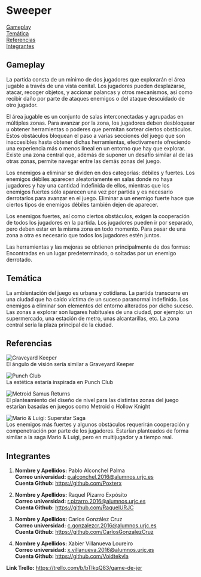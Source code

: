 # Sweeper

[Gameplay](#gameplay)  
[Temática](#tematica)  
[Referencias](#referencias)  
[Integrantes](#integrantes)  

## Gameplay
La partida consta de un mínimo de dos jugadores que explorarán el área jugable a través de una vista cenital. Los jugadores pueden desplazarse, atacar, recoger objetos, y accionar palancas y otros mecanismos, así como recibir daño por parte de ataques enemigos o del ataque descuidado de otro jugador.

El área jugable es un conjunto de salas interconectadas y agrupadas en múltiples zonas. Para avanzar por la zona, los jugadores deben desbloquear u obtener herramientas o poderes que permitan sortear ciertos obstáculos. Estos obstáculos bloquean el paso a varias secciones del juego que son inaccesibles hasta obtener dichas herramientas, efectivamente ofreciendo una experiencia más o menos lineal en un entorno que hay que explorar. Existe una zona central que, además de suponer un desafío similar al de las otras zonas, permite navegar entre las demás zonas del juego.

Los enemigos a eliminar se dividen en dos categorías: débiles y fuertes. Los enemigos débiles aparecen aleatoriamente en salas donde no haya jugadores y hay una cantidad indefinida de ellos, mientras que los enemigos fuertes sólo aparecen una vez por partida y es necesario derrotarlos para avanzar en el juego. Eliminar a un enemigo fuerte hace que ciertos tipos de enemigos débiles también dejen de aparecer.

Los enemigos fuertes, así como ciertos obstáculos, exigen la cooperación de todos los jugadores en la partida. Los jugadores pueden ir por separado, pero deben estar en la misma zona en todo momento. Para pasar de una zona a otra es necesario que todos los jugadores estén juntos.

Las herramientas y las mejoras se obtienen principalmente de dos formas: Encontradas en un lugar predeterminado, o soltadas por un enemigo derrotado.

## Temática

La ambientación del juego es urbana y cotidiana. La partida transcurre en una ciudad que ha caído víctima de un suceso paranormal indefinido. Los enemigos a eliminar son elementos del entorno alterados por dicho suceso. Las zonas a explorar son lugares habituales de una ciudad, por ejemplo: un supermercado, una estación de metro, unas alcantarillas, etc. La zona central sería la plaza principal de la ciudad.

## Referencias
![Graveyard Keeper](https://guides.gamepressure.com/graveyard-keeper/gfx/word/436349125.jpg "Graveyard Keeper")  
El ángulo de visión sería similar a Graveyard Keeper  

![Punch Club](https://images.g2a.com/newlayout/470x470/1x1x0/c5e9522e979b/5912e6bcae653aba4e0db542 "Punch Club")  
La estética estaría inspirada en Punch Club  

![Metroid Samus Returns](https://vignette.wikia.nocookie.net/metroid/images/1/15/Metroid_Samus_Returns_area_2_map.png "Metroid Samus Returns")  
El planteamiento del diseño de nivel para las distintas zonas del juego estarían basadas en juegos como Metroid o Hollow Knight  

![Mario & Luigi: Superstar Saga](https://i.ytimg.com/vi/FyB2U2lIaLI/hqdefault.jpg "Mario & Luigi: Superstar Saga")  
Los enemigos más fuertes y algunos obstáculos requerirán cooperación y compenetración por parte de los jugadores. Estarían planteados de forma similar a la saga Mario & Luigi, pero en multijugador y a tiempo real.  

## Integrantes  

1. **Nombre y Apellidos:** Pablo Alconchel Palma  
   **Correo universidad:** p.alconchel.2016@alumnos.urjc.es  
   **Cuenta Github:** https://github.com/Poxterx  
   
2. **Nombre y Apellidos:** Raquel Pizarro Expósito  
   **Correo universidad:** r.pizarro.2016@alumnos.urjc.es   
   **Cuenta Github:** https://github.com/RaquelURJC  
   
3. **Nombre y Apellidos:** Carlos González Cruz  
   **Correo universidad:** c.gonzalezcr.2016@alumnos.urjc.es  
   **Cuenta Github:** https://github.com/CarlosGonzalezCruz  
     
4. **Nombre y Apellidos:** Xabier Villanueva Loureiro  
   **Correo universidad:** x.villanueva.2016@alumnos.urjc.es  
   **Cuenta Github:** https://github.com/Voidtekvla  
  
**Link Trello:** https://trello.com/b/bTIkqQ83/game-de-jer
